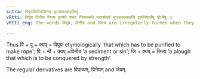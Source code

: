 ```yaml
---
sutra: विपूयविनीयजित्या मुञ्जकल्कहलिषु
vRtti: विपूय विनीय जित्य इत्येते शब्दा निपात्यन्ते यथासंख्यं मुञ्जकल्कहलि इत्येतेष्वर्थेषु बोध्येषु ॥
vRtti_eng: The words विपूय, विनीय and जित्य are irregularly formed when they mean, the '_munja_ grass', the 'sediment' and the 'plough' respectively.

---
```

Thus वि + पू + क्यप् = विपूयः etymologically 'that which has to be purified to make rope'; वि + नी + क्यप् =विनीय 'a sediment or sin'; जि + क्यप् = जित्य 'a plough that which is to be conquered by strength'.

The regular derivatives are विपाव्यम्, विनेयम् and जेयम्.